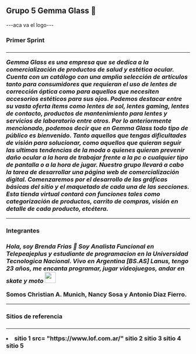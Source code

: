 <h2>Grupo 5 Gemma Glass 👋 </h2>
---aca va el logo---
<h3>Primer Sprint<h3>
<hr>
<p><em>Gemma Glass es una empresa que se dedica a la comercialización de productos de salud y estética ocular. Cuenta con un catálogo con una amplia selección de artículos tanto para consumidores que requieran el uso de lentes de corrección óptica como para aquellos que necesiten accesorios estéticos para sus ojos. Podemos destacar entre su vasta oferta ítems como lentes de sol, lentes gaming, lentes de contacto, productos de mantenimiento para lentes y servicios de laboratorio entre otros.
Por lo anteriormente mencionado, podemos decir que en Gemma Glass todo tipo de público es bienvenido. Tanto aquellos que tengas dificultades de visión para solucionar, como aquellos que quieran seguir las ultimas tendencias de la moda o quienes quieran prevenir daño ocular a la hora de trabajar frente a la pc o cualquier tipo de pantalla o a la hora de jugar.
Nuestro grupo llevará a cabo la tarea de desarrollar una página web de comercialización digital. Comenzaremos por el desarrollo de las gráficas básicas del sitio y el maquetado de cada una de las secciones. Esta tienda virtual contará con funciones tales como categorización de productos, carrito de compras, visión en detalle de cada producto, etcétera. </em></p>
<hr>
<h3>Integrantes<h3>
<p><em>Hola, soy Brenda Frias 👋 Soy Analista Funcional en Telepeajeplus y estudiante de programacion en la Universidad Tecnologica Nacional.
Vivo en Argentina [BS.AS] Lanus, tengo 23 años, me encanta programar, jugar videojuegos, andar en skate y moto <img src="https://media.giphy.com/media/WUlplcMpOCEmTGBtBW/giphy.gif" width="30"> </em> </p>
 
Somos Christian A. Munich, Nancy Sosa y Antonio Diaz Fierro.
<hr>
<h3>Sitios de referencia<h3>
<hr>
<li>
  sitio 1 src= "https://www.lof.com.ar/"
  sitio 2
  sitio 3
  sitio 4
  sitio 5
</li>
